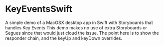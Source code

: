 # KeyEventsSwift
A simple demo of a MacOSX desktop app in Swift with Storyboards that handles Key Events
This demo makes no use of extra Storyboards or Segues since that would just cloud the 
issue.  The point here is to show the responder chain, and the keyUp and keyDown 
overrides.
